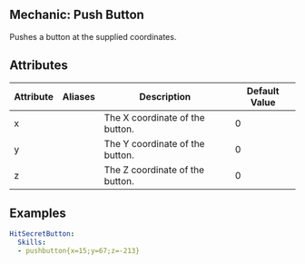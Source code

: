 Mechanic: Push Button
---------------------

Pushes a button at the supplied coordinates.

Attributes
----------

| Attribute | Aliases| Description   | Default Value |
|-----------|--------|--------------------------------------------|---------------|
| x || The X coordinate of the button.| 0 |
| y || The Y coordinate of the button.| 0 |
| z || The Z coordinate of the button.| 0 |

  

Examples
--------
```yaml
HitSecretButton:
  Skills:
  - pushbutton{x=15;y=67;z=-213}
```